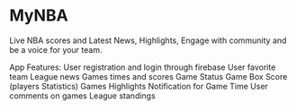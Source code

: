# MyNBA
Live NBA scores and Latest News, Highlights, Engage with community and be a voice for your team.

App Features:
User registration and login through firebase 
User favorite team
League news
Games times and scores
Game Status
Game Box Score (players Statistics)
Games Highlights
Notification for Game Time
User comments on games
League standings



